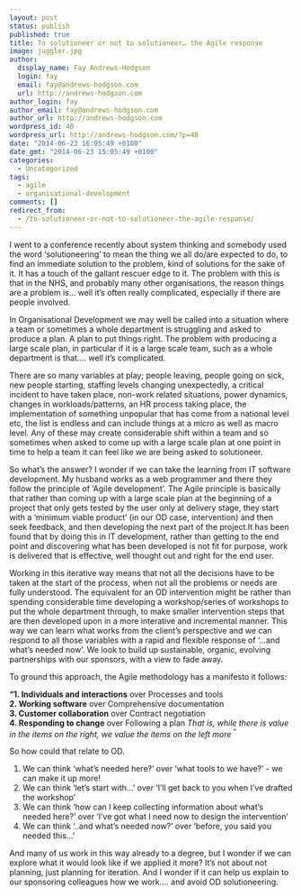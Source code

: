 ```yaml
---
layout: post
status: publish
published: true
title: To solutioneer or not to solutioneer… the Agile response
image: juggler.jpg
author:
  display_name: Fay Andrews-Hodgson
  login: fay
  email: fay@andrews-hodgson.com
  url: http://andrews-hodgson.com
author_login: fay
author_email: fay@andrews-hodgson.com
author_url: http://andrews-hodgson.com
wordpress_id: 40
wordpress_url: http://andrews-hodgson.com/?p=40
date: "2014-06-23 16:05:49 +0100"
date_gmt: "2014-06-23 15:05:49 +0100"
categories:
  - Uncategorized
tags:
  - agile
  - organisational-development
comments: []
redirect_from:
  - /to-solutioneer-or-not-to-solutioneer-the-agile-response/
---
```


<p>I went to a conference recently about system thinking and somebody used the word ‘solutioneering’ to mean the thing we all do/are expected to do, to find an immediate solution to the problem, kind of solutions for the sake of it.  It has a touch of the gallant rescuer edge to it.  The problem with this is that in the NHS, and probably many other organisations, the reason things are a problem is... well it’s often really complicated, especially if there are people involved.</p>

<!--more-->

<p>In Organisational Development we may well be called into a situation where a team or sometimes a whole department is struggling and asked to produce a plan. A plan to put things right.  The problem with producing a large scale plan, in particular if it is a large scale team, such as a whole department is that.... well it’s complicated.</p>
<p>There are so many variables at play; people leaving, people going on sick, new people starting, staffing levels changing unexpectedly, a critical incident to have taken place, non-work related situations, power dynamics, changes in workloads/patterns, an HR process taking place, the implementation of something unpopular that has come from a national level etc, the list is endless and can include things at a micro as well as macro level.  Any of these may create considerable shift within a team and so sometimes when asked to come up with a large scale plan at one point in time to help a team it can feel like we are being asked to solutioneer.</p>
<p>So what’s the answer?  I wonder if we can take the learning from IT software development.  My husband works as a web programmer and there they follow the principle of ‘Agile development’. The Agile principle is basically that rather than coming up with a large scale plan at the beginning of a project that only gets tested by the user only at delivery stage, they start with a ‘minimum viable product’  (in our OD case, intervention)  and then seek feedback, and then developing the next part of the project.It has been found that by doing this in IT development, rather than getting to the end point and discovering what has been developed is not fit for purpose, work is delivered that is effective, well thought out and right for the end user.</p>
<p>Working in this iterative way means that not all the decisions have to be taken at the start of the process, when not all the problems or needs are fully understood. The equivalent for an OD intervention might be rather than spending considerable time developing a workshop/series of workshops to put the whole department through, to make smaller intervention steps that are then developed upon in a more interative and incremental  manner.  This way we can learn what works from the client’s perspective and we can respond to all those variables with a rapid and flexible response of ‘…and what’s needed now’.  We look to build up sustainable, organic, evolving partnerships with our sponsors, with a view to fade away.</p>
<p>To ground this approach, the Agile methodology has a manifesto it follows:</p>
<p><strong>“1. Individuals and interactions</strong> over Processes and tools<br />
<strong>2. Working software</strong> over Comprehensive documentation<br />
<strong>3. Customer collaboration</strong> over Contract negotiation<br />
<strong>4. Responding to change</strong> over Following a plan <em>That is, while there is value in the items on the right, we value the items on the left more</em><sup> “</sup></p>
<p>So how could that relate to OD.</p>
<ol>
<li>We can think ‘what’s needed here?’ over ‘what tools to we have?’ - we can make it up more!</li>
<li>We can think ‘let’s start with…’ over  ‘I’ll get back to you when I’ve drafted the workshop’</li>
<li>We can think ‘how can I keep collecting information about what’s needed here?’ over ‘I’ve got what I need now to design the intervention’</li>
<li>We can think ‘..and what’s needed now?’ over ‘before, you said you needed this…’</li>
</ol>
<p>And many of us work in this way already to a degree, but I wonder if we can explore what it would look like if we applied it more?  It’s not about not planning, just planning for iteration.  And I wonder if it can help us explain to our sponsoring colleagues how we work…. and avoid OD solutioneering.</p>
